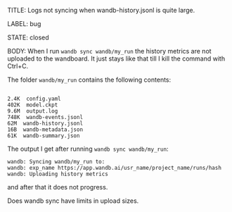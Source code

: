 TITLE:
Logs not syncing when wandb-history.jsonl is quite large.

LABEL:
bug

STATE:
closed

BODY:
When I run `wandb sync wandb/my_run` the history metrics are not uploaded to the wandboard. It just stays like that till I kill the command with Ctrl+C.

The folder `wandb/my_run` contains the following contents:
```

2.4K  config.yaml
402K  model.ckpt
9.6M  output.log
748K  wandb-events.jsonl
62M  wandb-history.jsonl
16B  wandb-metadata.json
61K  wandb-summary.json
```

The output I get after running `wandb sync wandb/my_run`:
```
wandb: Syncing wandb/my_run to:
wandb: exp_name https://app.wandb.ai/usr_name/project_name/runs/hash
wandb: Uploading history metrics
```
and after that it does not progress.

Does wandb sync have limits in upload sizes.

